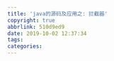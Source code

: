 ```yaml
---
title: 'java的源码及应用之: 拦截器'
copyright: true
abbrlink: 510d9ed9
date: 2019-10-02 12:37:34
tags:
categories:
---
```


